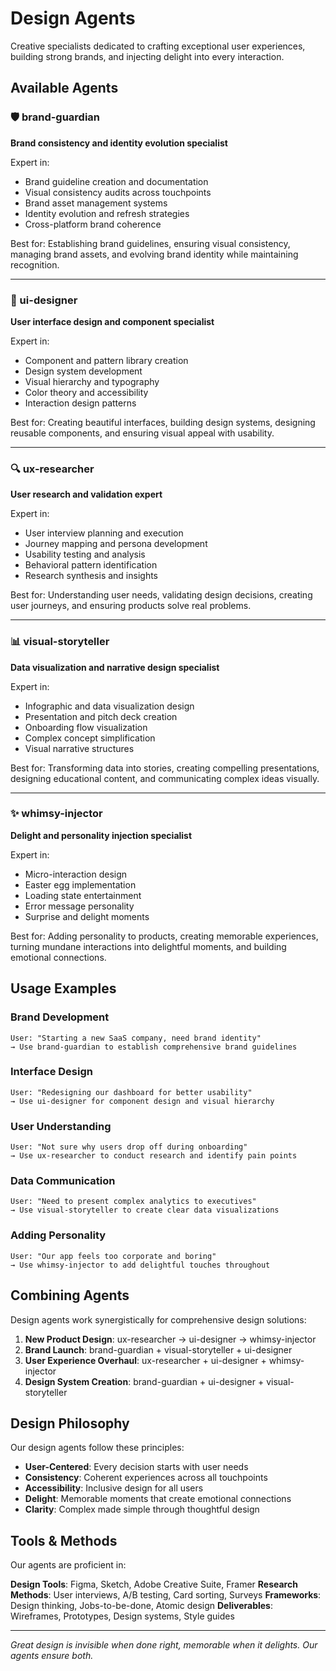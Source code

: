 # Design Agents

Creative specialists dedicated to crafting exceptional user experiences, building strong brands, and injecting delight into every interaction.

## Available Agents

### 🛡️ brand-guardian
**Brand consistency and identity evolution specialist**

Expert in:
- Brand guideline creation and documentation
- Visual consistency audits across touchpoints
- Brand asset management systems
- Identity evolution and refresh strategies
- Cross-platform brand coherence

Best for: Establishing brand guidelines, ensuring visual consistency, managing brand assets, and evolving brand identity while maintaining recognition.

---

### 🎨 ui-designer
**User interface design and component specialist**

Expert in:
- Component and pattern library creation
- Design system development
- Visual hierarchy and typography
- Color theory and accessibility
- Interaction design patterns

Best for: Creating beautiful interfaces, building design systems, designing reusable components, and ensuring visual appeal with usability.

---

### 🔍 ux-researcher
**User research and validation expert**

Expert in:
- User interview planning and execution
- Journey mapping and persona development
- Usability testing and analysis
- Behavioral pattern identification
- Research synthesis and insights

Best for: Understanding user needs, validating design decisions, creating user journeys, and ensuring products solve real problems.

---

### 📊 visual-storyteller
**Data visualization and narrative design specialist**

Expert in:
- Infographic and data visualization design
- Presentation and pitch deck creation
- Onboarding flow visualization
- Complex concept simplification
- Visual narrative structures

Best for: Transforming data into stories, creating compelling presentations, designing educational content, and communicating complex ideas visually.

---

### ✨ whimsy-injector
**Delight and personality injection specialist**

Expert in:
- Micro-interaction design
- Easter egg implementation
- Loading state entertainment
- Error message personality
- Surprise and delight moments

Best for: Adding personality to products, creating memorable experiences, turning mundane interactions into delightful moments, and building emotional connections.

## Usage Examples

### Brand Development
```
User: "Starting a new SaaS company, need brand identity"
→ Use brand-guardian to establish comprehensive brand guidelines
```

### Interface Design
```
User: "Redesigning our dashboard for better usability"
→ Use ui-designer for component design and visual hierarchy
```

### User Understanding
```
User: "Not sure why users drop off during onboarding"
→ Use ux-researcher to conduct research and identify pain points
```

### Data Communication
```
User: "Need to present complex analytics to executives"
→ Use visual-storyteller to create clear data visualizations
```

### Adding Personality
```
User: "Our app feels too corporate and boring"
→ Use whimsy-injector to add delightful touches throughout
```

## Combining Agents

Design agents work synergistically for comprehensive design solutions:

1. **New Product Design**: ux-researcher → ui-designer → whimsy-injector
2. **Brand Launch**: brand-guardian + visual-storyteller + ui-designer
3. **User Experience Overhaul**: ux-researcher + ui-designer + whimsy-injector
4. **Design System Creation**: brand-guardian + ui-designer + visual-storyteller

## Design Philosophy

Our design agents follow these principles:

- **User-Centered**: Every decision starts with user needs
- **Consistency**: Coherent experiences across all touchpoints
- **Accessibility**: Inclusive design for all users
- **Delight**: Memorable moments that create emotional connections
- **Clarity**: Complex made simple through thoughtful design

## Tools & Methods

Our agents are proficient in:

**Design Tools**: Figma, Sketch, Adobe Creative Suite, Framer
**Research Methods**: User interviews, A/B testing, Card sorting, Surveys
**Frameworks**: Design thinking, Jobs-to-be-done, Atomic design
**Deliverables**: Wireframes, Prototypes, Design systems, Style guides

---

*Great design is invisible when done right, memorable when it delights. Our agents ensure both.*